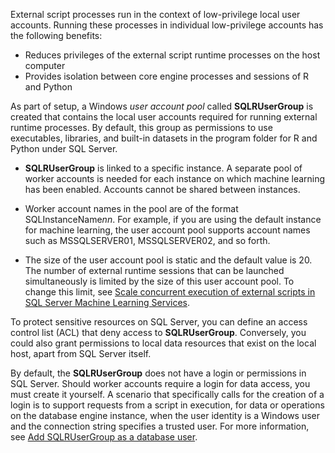 
External script processes run in the context of low-privilege local user accounts. Running these processes in individual low-privilege accounts has the following benefits:

+ Reduces privileges of the external script runtime processes on the host computer
+ Provides isolation between core engine processes and sessions of R and Python

As part of setup, a Windows *user account pool* called **SQLRUserGroup** is created that contains the local user accounts required for running external runtime processes. By default, this group as permissions to use executables, libraries, and built-in datasets in the program folder for R and Python under SQL Server. 

+ **SQLRUserGroup** is linked to a specific instance. A separate pool of worker accounts is needed for each instance on which machine learning has been enabled. Accounts cannot be shared between instances.

+ Worker account names in the pool are of the format SQLInstanceName*nn*. For example, if you are using the default instance for machine learning, the user account pool supports account names such as MSSQLSERVER01, MSSQLSERVER02, and so forth.

+ The size of the user account pool is static and the default value is 20. The number of external runtime sessions that can be launched simultaneously is limited by the size of this user account pool. To change this limit, see [Scale concurrent execution of external scripts in SQL Server Machine Learning Services](../../advanced-analytics/administration/modify-user-account-pool.md).

To protect sensitive resources on SQL Server, you can define an access control list (ACL) that deny access to **SQLRUserGroup**. Conversely, you could also grant permissions to local data resources that exist on the local host, apart from SQL Server itself. 

By default, the **SQLRUserGroup** does not have a login or permissions in SQL Server. Should worker accounts require a login for data access, you must create it yourself. A scenario that specifically calls for the creation of a login is to support requests from a script in execution, for data or operations on the database engine instance, when the user identity is a Windows user and the connection string specifies a trusted user. For more information, see [Add SQLRUserGroup as a database user](../../advanced-analytics/security/add-sqlrusergroup-to-database.md).
